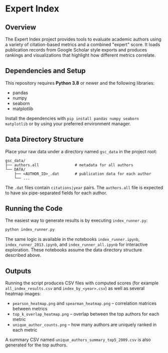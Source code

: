 # Expert Index

## Overview
The Expert Index project provides tools to evaluate academic authors using a variety of citation-based metrics and a combined "expert" score. It loads publication records from Google Scholar style exports and produces rankings and visualizations that highlight how different metrics correlate.

## Dependencies and Setup
This repository requires **Python 3.8** or newer and the following libraries:

- pandas
- numpy
- seaborn
- matplotlib

Install the dependencies with `pip install pandas numpy seaborn matplotlib` or by using your preferred environment manager.

## Data Directory Structure
Place your raw data under a directory named `gsc_data` in the project root:

```
gsc_data/
├── authors.all                # metadata for all authors
└── DATA/
    ├── <AUTHOR_ID>_.dat       # publication data for each author
    └── ...
```

The `.dat` files contain `citations|year` pairs. The `authors.all` file is expected to have six pipe-separated fields for each author.

## Running the Code
The easiest way to generate results is by executing `index_runner.py`:

```bash
python index_runner.py
```

The same logic is available in the notebooks `index_runner.ipynb`, `index_runner_2013.ipynb`, and `index_runner_all.ipynb` for interactive exploration. These notebooks assume the data directory structure described above.

## Outputs
Running the script produces CSV files with computed scores (for example `all_index_results.csv` and `index_by_<year>.csv`) as well as several heatmap images:

- `pearson_heatmap.png` and `spearman_heatmap.png` – correlation matrices between metrics
- `top_k_overlap_heatmap.png` – overlap between the top authors for each metric
- `unique_author_counts.png` – how many authors are uniquely ranked in each metric

A summary CSV named `unique_authors_summary_top5_2009.csv` is also generated for the top authors.
